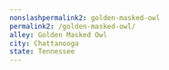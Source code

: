 ```yaml
---
﻿nonslashpermalink2: golden-masked-owl
permalink2: /golden-masked-owl/
alley: Golden Masked Owl
city: Chattanooga
state: Tennessee
---
```

